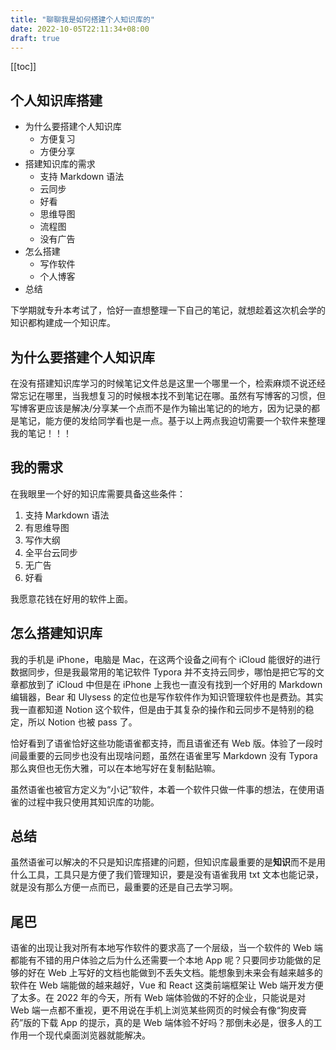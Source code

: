 ```yaml
---
title: "聊聊我是如何搭建个人知识库的"
date: 2022-10-05T22:11:34+08:00
draft: true
---
```


[[toc]]



## 个人知识库搭建

- 为什么要搭建个人知识库
  - 方便复习
  - 方便分享
- 搭建知识库的需求
  - 支持 Markdown 语法
  - 云同步
  - 好看
  - 思维导图
  - 流程图
  - 没有广告
- 怎么搭建
  - 写作软件
  - 个人博客
- 总结



下学期就专升本考试了，恰好一直想整理一下自己的笔记，就想趁着这次机会学的知识都构建成一个知识库。

## 为什么要搭建个人知识库

在没有搭建知识库学习的时候笔记文件总是这里一个哪里一个，检索麻烦不说还经常忘记在哪里，当我想复习的时候根本找不到笔记在哪。虽然有写博客的习惯，但写博客更应该是解决/分享某一个点而不是作为输出笔记的的地方，因为记录的都是笔记，能方便的发给同学看也是一点。基于以上两点我迫切需要一个软件来整理我的笔记！！！

## 我的需求

在我眼里一个好的知识库需要具备这些条件：

1. 支持 Markdown 语法
2. 有思维导图
3. 写作大纲
4. 全平台云同步
5. 无广告
6. 好看

我愿意花钱在好用的软件上面。

## 怎么搭建知识库

我的手机是 iPhone，电脑是 Mac，在这两个设备之间有个 iCloud 能很好的进行数据同步，但是我最常用的笔记软件 Typora 并不支持云同步，哪怕是把它写的文章都放到了 iCloud 中但是在 iPhone 上我也一直没有找到一个好用的 Markdown 编辑器，Bear 和 Ulysess 的定位也是写作软件作为知识管理软件也是费劲。其实我一直都知道 Notion 这个软件，但是由于其复杂的操作和云同步不是特别的稳定，所以 Notion 也被 pass 了。

恰好看到了语雀恰好这些功能语雀都支持，而且语雀还有 Web 版。体验了一段时间最重要的云同步也没有出现啥问题，虽然在语雀里写 Markdown 没有 Typora 那么爽但也无伤大雅，可以在本地写好在复制黏贴嘛。

虽然语雀也被官方定义为“小记”软件，本着一个软件只做一件事的想法，在使用语雀的过程中我只使用其知识库的功能。

## 总结

虽然语雀可以解决的不只是知识库搭建的问题，但知识库最重要的是**知识**而不是用什么工具，工具只是方便了我们管理知识，要是没有语雀我用 txt 文本也能记录，就是没有那么方便一点而已，最重要的还是自己去学习啊。

## 尾巴

语雀的出现让我对所有本地写作软件的要求高了一个层级，当一个软件的 Web 端都能有不错的用户体验之后为什么还需要一个本地 App 呢？只要同步功能做的足够的好在 Web 上写好的文档也能做到不丢失文档。能想象到未来会有越来越多的软件在 Web 端能做的越来越好，Vue 和 React 这类前端框架让 Web 端开发方便了太多。在 2022 年的今天，所有 Web 端体验做的不好的企业，只能说是对 Web 端一点都不重视，更不用说在手机上浏览某些网页的时候会有像“狗皮膏药”版的下载 App 的提示，真的是 Web 端体验不好吗？那倒未必是，很多人的工作用一个现代桌面浏览器就能解决。

